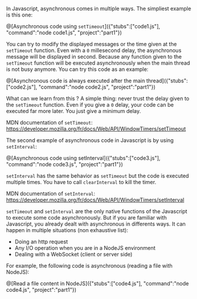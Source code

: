 In Javascript, asynchronous comes in multiple ways. The simpliest example is this one:

@[Asynchronous code using `setTimeout`]({"stubs":["code1.js"], "command":"node code1.js", "project":"part1"})

You can try to modify the displayed messages or the time given at the `setTimeout` function. Even with a `0` millesecond delay, the asynchronous message will be displayed in second. Because any function given to the `setTimeout` function will be executed asynchronously when the main thread is not busy anymore. You can try this code as an example:

@[Asynchronous code is always executed after the main thread]({"stubs":["code2.js"], "command":"node code2.js", "project":"part1"})

What can we learn from this ? A simple thing: never trust the delay given to the `setTimeout` function. Even if you give a `0` delay, your code can be executed far more later. You just give a minimum delay.

MDN documentation of `setTimeout`: https://developer.mozilla.org/fr/docs/Web/API/WindowTimers/setTimeout

The second example of asynchronous code in Javascript is by using `setInterval`:

@[Asynchronous code using setInterval]({"stubs":["code3.js"], "command":"node code3.js", "project":"part1"})

`setInterval` has the same behavior as `setTimeout` but the code is executed multiple times. You have to call `clearInterval` to kill the timer.

MDN documentation of `setInterval`: https://developer.mozilla.org/fr/docs/Web/API/WindowTimers/setInterval

`setTimeout` and `setInterval` are the only native functions of the Javascript to execute some code asynchronously. But if you are familiar with Javascript, you already dealt with asynchronous in differents ways. It can happen in multiple situations (non exhaustive list):

* Doing an http request
* Any I/O operation when you are in a NodeJS environment
* Dealing with a WebSocket (client or server side)

For example, the following code is asynchronous (reading a file with NodeJS):

@[Read a file content in NodeJS]({"stubs":["code4.js"], "command":"node code4.js", "project":"part1"})